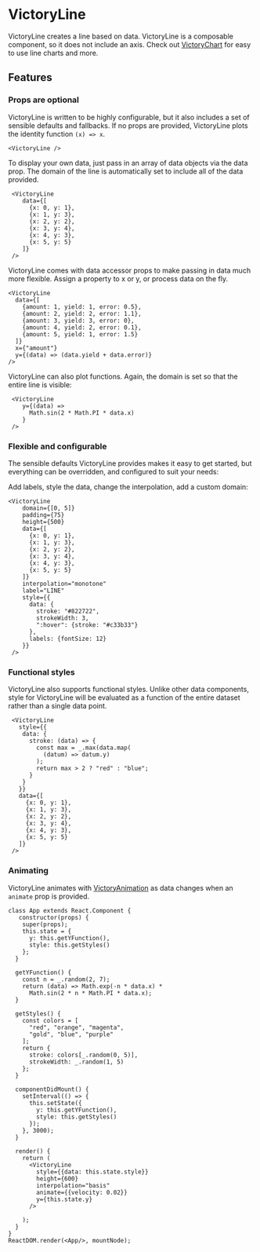 VictoryLine
=============

VictoryLine creates a line based on data. VictoryLine is a composable component, so it does not include an axis.  Check out [VictoryChart](https://github.com/formidablelabs/victory-chart) for easy to use line charts and more.

## Features

### Props are optional

VictoryLine is written to be highly configurable, but it also includes a set of sensible defaults and fallbacks. If no props are provided, VictoryLine plots the identity function `(x) => x`.

```playground
<VictoryLine />
```

To display your own data, just pass in an array of data objects via the data prop. The domain of the line is automatically set to include all of the data provided.

```playground
 <VictoryLine
    data={[
      {x: 0, y: 1},
      {x: 1, y: 3},
      {x: 2, y: 2},      
      {x: 3, y: 4},
      {x: 4, y: 3},
      {x: 5, y: 5}
    ]}
 />
```

VictoryLine comes with data accessor props to make passing in data much more flexible.
Assign a property to x or y, or process data on the fly.

```playground
<VictoryLine
  data={[
    {amount: 1, yield: 1, error: 0.5},
    {amount: 2, yield: 2, error: 1.1},
    {amount: 3, yield: 3, error: 0},
    {amount: 4, yield: 2, error: 0.1},
    {amount: 5, yield: 1, error: 1.5}
  ]}
  x={"amount"}
  y={(data) => (data.yield + data.error)}
/>
```


VictoryLine can also plot functions. Again, the domain is set so that the entire line is visible:

```playground
 <VictoryLine
    y={(data) =>
      Math.sin(2 * Math.PI * data.x)
    }
 />
```

### Flexible and configurable

The sensible defaults VictoryLine provides makes it easy to get started, but everything can be overridden, and configured to suit your needs:

Add labels, style the data, change the interpolation, add a custom domain:

```playground
<VictoryLine
    domain={[0, 5]}
    padding={75}
    height={500}
    data={[
      {x: 0, y: 1},
      {x: 1, y: 3},
      {x: 2, y: 2},      
      {x: 3, y: 4},
      {x: 4, y: 3},
      {x: 5, y: 5}
    ]}
    interpolation="monotone"
    label="LINE"
    style={{
      data: {
        stroke: "#822722",
        strokeWidth: 3,
        ":hover": {stroke: "#c33b33"}
      },
      labels: {fontSize: 12}
    }}
 />
```

### Functional styles

VictoryLine also supports functional styles. Unlike other data components, style for VictoryLine  will be evaluated as a function of the entire dataset rather than a single data point.

```playground
 <VictoryLine
   style={{
    data: {
      stroke: (data) => {
        const max = _.max(data.map(
          (datum) => datum.y)
        );
        return max > 2 ? "red" : "blue";
      }
    }
   }}
   data={[
     {x: 0, y: 1},
     {x: 1, y: 3},
     {x: 2, y: 2},      
     {x: 3, y: 4},
     {x: 4, y: 3},
     {x: 5, y: 5}
   ]}
 />
```


### Animating

VictoryLine animates with [VictoryAnimation](http://github.com/formidablelabs/victory-animation) as data changes when an `animate` prop is provided.

```playground_norender
class App extends React.Component {
   constructor(props) {
    super(props);
    this.state = {
      y: this.getYFunction(),
      style: this.getStyles()
    };
  }

  getYFunction() {
    const n = _.random(2, 7);
    return (data) => Math.exp(-n * data.x) *
      Math.sin(2 * n * Math.PI * data.x);
  }

  getStyles() {
    const colors = [
      "red", "orange", "magenta",
      "gold", "blue", "purple"
    ];
    return {
      stroke: colors[_.random(0, 5)],
      strokeWidth: _.random(1, 5)
    };
  }

  componentDidMount() {
    setInterval(() => {
      this.setState({
        y: this.getYFunction(),
        style: this.getStyles()
      });
    }, 3000);
  }

  render() {
    return (
      <VictoryLine
        style={{data: this.state.style}}
        height={600}
        interpolation="basis"
        animate={{velocity: 0.02}}
        y={this.state.y}
      />

    );
  }
}
ReactDOM.render(<App/>, mountNode);

```
